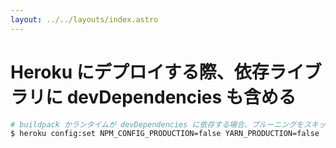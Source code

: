 ```yaml
---
layout: ../../layouts/index.astro
---
```


# Heroku にデプロイする際、依存ライブラリに devDependencies も含める

```sh
# buildpack かランタイムが devDependencies に依存する場合、プルーニングをスキップさせる必要がある
$ heroku config:set NPM_CONFIG_PRODUCTION=false YARN_PRODUCTION=false
```

